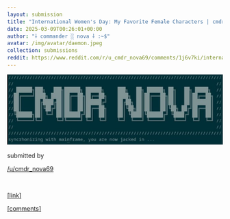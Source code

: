 ```yaml
---
layout: submission
title: "International Women's Day: My Favorite Female Characters | cmdr-nova@internet:~$"
date: 2025-03-09T00:26:01+00:00
author: "⸸ commander ░ nova ⸸ :~$"
avatar: /img/avatar/daemon.jpeg
collection: submissions
reddit: https://www.reddit.com/r/u_cmdr_nova69/comments/1j6v7ki/international_womens_day_my_favorite_female/
---
```


<p></p><p><a href="https://www.reddit.com/r/u_cmdr_nova69/comments/1j6v7ki/international_womens_day_my_favorite_female/" target="_blank"> <img src="/assets/reddit_media/kuGK3UAwrGkQClKshU15r2662yL10cK_dOLWjvUU4Dk.jpg" alt="International Women's Day: My Favorite Female Characters | cmdr-nova@internet:~$" title="International Women's Day: My Favorite Female Characters | cmdr-nova@internet:~$"> </a></p><p></p><p>submitted by</p><p><a href="https://www.reddit.com/user/cmdr_nova69" target="_blank"> /u/cmdr_nova69 </a></p><p></p><p><br></p><p></p><p><span><a href="https://mkultra.monster/media/2025/03/08/international-womens-day-my-favorite-female-characters" target="_blank">[link]</a></span></p><p></p><p><span><a href="https://www.reddit.com/r/u_cmdr_nova69/comments/1j6v7ki/international_womens_day_my_favorite_female/" target="_blank">[comments]</a></span></p><p></p>
